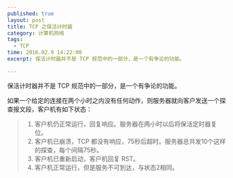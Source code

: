 ```yaml
---
published: true
layout: post
title: TCP 之保活计时器
category: 计算机网络
tags: 
  - TCP
time: 2016.02.9 14:22:00
excerpt: 保活计时器并不是 TCP 规范中的一部分，是一个有争论的功能。

---
```




保活计时器并不是 TCP 规范中的一部分，是一个有争论的功能。

<!--more-->

如果一个给定的连接在两个小时之内没有任何动作，则服务器就向客户发送一个探查报文段，客户机有如下状态：

 > 1. 客户机仍正常运行，回复响应。服务器在两小时以后将保活定时器复位。
 > 2. 客户机已崩溃，TCP 都没有响应，75秒后超时。服务器总共发10个这样的探查，每个间隔75秒。
 > 3. 客户机已重新启动，客户机回复 RST。
 > 4. 客户机正常运行，但是服务不可到达，与状态2相同。
